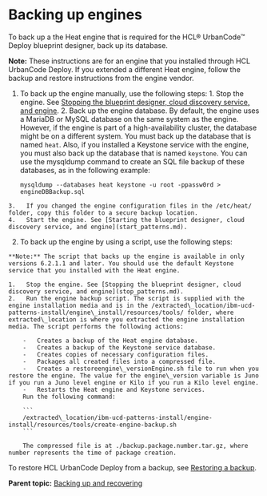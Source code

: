 # Backing up engines

To back up a the Heat engine that is required for the HCL® UrbanCode™ Deploy blueprint designer, back up its database.

**Note:** These instructions are for an engine that you installed through HCL UrbanCode Deploy. If you extended a different Heat engine, follow the backup and restore instructions from the engine vendor.

1.   To back up the engine manually, use the following steps: 
    1.   Stop the engine. See [Stopping the blueprint designer, cloud discovery service, and engine](stop_patterns.md).
    2.   Back up the engine database. By default, the engine uses a MariaDB or MySQL database on the same system as the engine. However, if the engine is part of a high-availability cluster, the database might be on a different system. You must back up the database that is named `heat`. Also, if you installed a Keystone service with the engine, you must also back up the database that is named `keystone`. You can use the mysqldump command to create an SQL file backup of these databases, as in the following example:

        ```
        mysqldump --databases heat keystone -u root -ppassw0rd > engineDBBackup.sql
        ```

    3.   If you changed the engine configuration files in the /etc/heat/ folder, copy this folder to a secure backup location. 
    4.   Start the engine. See [Starting the blueprint designer, cloud discovery service, and engine](start_patterns.md).
2.   To back up the engine by using a script, use the following steps: 

    **Note:** The script that backs up the engine is available in only versions 6.2.1.1 and later. You should use the default Keystone service that you installed with the Heat engine.

    1.   Stop the engine. See [Stopping the blueprint designer, cloud discovery service, and engine](stop_patterns.md).
    2.   Run the engine backup script. The script is supplied with the engine installation media and is in the /extracted\_location/ibm-ucd-patterns-install/engine\_install/resources/tools/ folder, where extracted\_location is where you extracted the engine installation media. The script performs the following actions:

        -   Creates a backup of the Heat engine database.
        -   Creates a backup of the Keystone service database.
        -   Creates copies of necessary configuration files.
        -   Packages all created files into a compressed file.
        -   Creates a restoreengine\_versionEngine.sh file to run when you restore the engine. The value for the engine\_version variable is Juno if you run a Juno level engine or Kilo if you run a Kilo level engine.
        -   Restarts the Heat engine and Keystone services.
        Run the following command:

        ```
        /extracted\_location/ibm-ucd-patterns-install/engine-install/resources/tools/create-engine-backup.sh
        ```

        The compressed file is at ./backup.package.number.tar.gz, where number represents the time of package creation.


To restore HCL UrbanCode Deploy from a backup, see [Restoring a backup](../../com.udeploy.doc/topics/arch_data_recovery.md).

**Parent topic:** [Backing up and recovering](../../com.edt.doc/topics/backup_recover.md)

